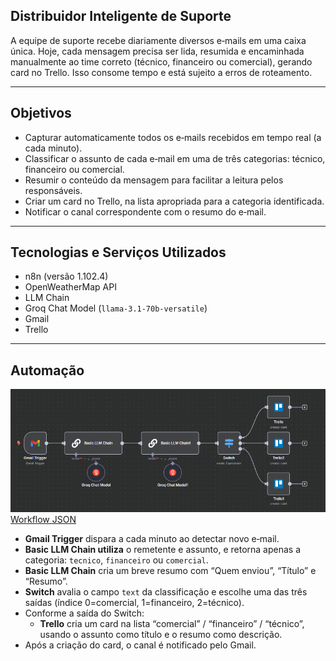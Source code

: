 ## Distribuidor Inteligente de Suporte
A equipe de suporte recebe diariamente diversos e‑mails em uma caixa única. Hoje, cada mensagem precisa ser lida, resumida e encaminhada manualmente ao time correto (técnico, financeiro ou comercial), gerando card no Trello. Isso consome tempo e está sujeito a erros de roteamento.

---

## Objetivos
- Capturar automaticamente todos os e‑mails recebidos em tempo real (a cada minuto).
- Classificar o assunto de cada e‑mail em uma de três categorias: técnico, financeiro ou comercial.
- Resumir o conteúdo da mensagem para facilitar a leitura pelos responsáveis.
- Criar um card no Trello, na lista apropriada para a categoria identificada.
- Notificar o canal correspondente com o resumo do e‑mail.

---

## Tecnologias e Serviços Utilizados

- n8n (versão 1.102.4)
- OpenWeatherMap API
- LLM Chain
- Groq Chat Model (`llama-3.1-70b-versatile`)
- Gmail
- Trello

---

## Automação

![Automação](../../img/distribuidor-suporte.png)
[Workflow JSON](distribuidor-suporte.json)
- **Gmail Trigger** dispara a cada minuto ao detectar novo e‑mail.
- **Basic LLM Chain utiliza** o remetente e assunto, e retorna apenas a categoria: `tecnico`, `financeiro` ou `comercial`.
- **Basic LLM Chain** cria um breve resumo com “Quem enviou”, “Título” e “Resumo”.
- **Switch** avalia o campo `text` da classificação e escolhe uma das três saídas (índice 0=comercial, 1=financeiro, 2=técnico).
- Conforme a saída do Switch:
    - **Trello** cria um card na lista “comercial” / “financeiro” / “técnico”, usando o assunto como título e o resumo como descrição.
- Após a criação do card, o canal é notificado pelo Gmail.